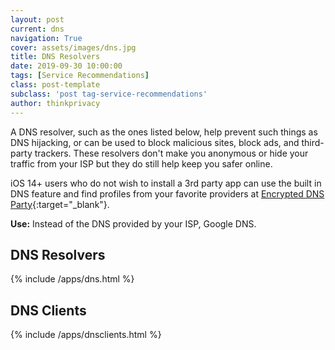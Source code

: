 ```yaml
---
layout: post
current: dns
navigation: True
cover: assets/images/dns.jpg
title: DNS Resolvers
date: 2019-09-30 10:00:00
tags: [Service Recommendations]
class: post-template
subclass: 'post tag-service-recommendations'
author: thinkprivacy
---
```


A DNS resolver, such as the ones listed below, help prevent such things as DNS hijacking, or can be used to block malicious sites, block ads, and third-party trackers. These resolvers don't make you anonymous or hide your traffic from your ISP but they do still help keep you safer online.

iOS 14+ users who do not wish to install a 3rd party app can use the built in DNS feature and find profiles from  your favorite providers at [Encrypted DNS Party](https://encrypted-dns.party/){:target="_blank"}.

<p><strong>Use:</strong> Instead of the DNS provided by your ISP, Google DNS.</p>

## DNS Resolvers

{% include /apps/dns.html %}

## DNS Clients

{% include /apps/dnsclients.html %}